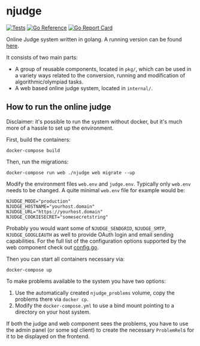 # njudge

[![Tests](https://github.com/mraron/njudge/actions/workflows/tests.yml/badge.svg)](https://github.com/mraron/njudge/actions/workflows/tests.yml)
[![Go Reference](https://pkg.go.dev/badge/github.com/mraron/njudge.svg)](https://pkg.go.dev/github.com/mraron/njudge)
[![Go Report Card](https://goreportcard.com/badge/github.com/mraron/njudge)](https://goreportcard.com/report/github.com/mraron/njudge)

Online Judge system written in golang. A running version can be found [here](https://njudge.hu).

It consists of two main parts:
* A group of reusable components, located in `pkg/`, which can be used in a variety ways related to the conversion, running and modification of algorithmic/olympiad tasks.
* A web based online judge system, located in `internal/`. 

<!--
## Features
@TODO
-->

## How to run the online judge

Disclaimer: it's possible to run the system without docker, but it's much more of a hassle to set up the environment. 

First, build the containers:

```
docker-compose build
```

Then, run the migrations:
```
docker-compose run web ./njudge web migrate --up
```

Modify the environment files `web.env` and `judge.env`. Typically only `web.env` needs to be changed. A quite minimal `web.env` file for example would be:
```env
NJUDGE_MODE="production"
NJUDGE_HOSTNAME="yourhost.domain"
NJUDGE_URL="https://yourhost.domain"
NJUDGE_COOKIESECRET="somesecretstring"
```
Probably you would want some of `NJUDGE_SENDGRID`, `NJUDGE_SMTP`, `NJUDGE_GOOGLEAUTH` as well to provide OAuth login and email sending capabilities. 
For the full list of the configuration options supported by the web component check out [config.go](https://github.com/mraron/njudge/blob/v1-refactor/internal/web/helpers/config/config.go).

Then you can start all containers necessary via:
```
docker-compose up
```

<!--@TODO create admin account -->

To make problems available to the system you have two options: 
1. Use the automatically created `njudge_problems` volume, copy the problems there via `docker cp`.
2. Modify the `docker-compose.yml` to use a bind mount pointing to a directory on your host system. 

If both the judge and web component sees the problems, you have to use the admin panel (or some sql client) to create the necessary `ProblemRel`s for it to be displayed on the frontend.
